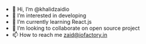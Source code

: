 - 👋 Hi, I’m @khalidzaidio
- 👀 I’m interested in developing
- 🌱 I’m currently learning React.js
- 💞️ I’m looking to collaborate on open source project
- 📫 How to reach me zaid@iofactory.in

<!---
khalidzaidio/khalidzaidio is a ✨ special ✨ repository because its `README.md` (this file) appears on your GitHub profile.
You can click the Preview link to take a look at your changes.
--->
